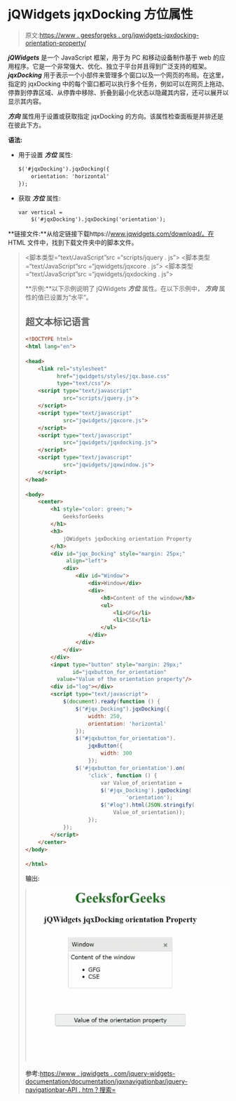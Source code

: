 # jQWidgets jqxDocking 方位属性

> 原文:[https://www . geesforgeks . org/jqwidgets-jqxdocking-orientation-property/](https://www.geeksforgeeks.org/jqwidgets-jqxdocking-orientation-property/)

***jQWidgets*** 是一个 JavaScript 框架，用于为 PC 和移动设备制作基于 web 的应用程序。它是一个非常强大、优化、独立于平台并且得到广泛支持的框架。 ***jqxDocking*** 用于表示一个小部件来管理多个窗口以及一个网页的布局。在这里，指定的 jqxDocking 中的每个窗口都可以执行多个任务，例如可以在网页上拖动、停靠到停靠区域、从停靠中移除、折叠到最小化状态以隐藏其内容，还可以展开以显示其内容。

***方向*** 属性用于设置或获取指定 jqxDocking 的方向。该属性检查面板是并排还是在彼此下方。

**语法:**

*   用于设置 ***方位*** 属性:

    ```html
    $('#jqxDocking').jqxDocking({ 
        orientation: 'horizontal' 
    });  
    ```

*   获取 ***方位*** 属性:

    ```html
    var vertical = 
        $('#jqxDocking').jqxDocking('orientation');
    ```

**链接文件:**从给定链接下载https://www.jqwidgets.com/download/。在 HTML 文件中，找到下载文件夹中的脚本文件。

> <link rel="”stylesheet”" href="”jqwidgets/styles/jqx.base.css”" type="”text/css”">
> <脚本类型=“text/JavaScript”src =“scripts/jquery . js”></脚本>
> <脚本类型=“text/JavaScript”src =“jqwidgets/jqxcore . js”></脚本>
> <脚本类型=“text/JavaScript”src =“jqwidgets/jqxdocking . js”></脚本

**示例:**以下示例说明了 jQWidgets ***方位*** 属性。在以下示例中， ***方向*** 属性的值已设置为“水平”。

## 超文本标记语言

```html
<!DOCTYPE html>
<html lang="en">

<head>
    <link rel="stylesheet" 
          href="jqwidgets/styles/jqx.base.css"
          type="text/css"/>
    <script type="text/javascript" 
            src="scripts/jquery.js">
    </script>
    <script type="text/javascript" 
            src="jqwidgets/jqxcore.js">
    </script>
    <script type="text/javascript" 
            src="jqwidgets/jqxdocking.js">
    </script>
    <script type="text/javascript" 
            src="jqwidgets/jqxwindow.js">
    </script>
</head>

<body>
    <center>
        <h1 style="color: green;">
            GeeksforGeeks
        </h1>
        <h3>
            jQWidgets jqxDocking orientation Property
        </h3>
        <div id="jqx_Docking" style="margin: 25px;" 
             align="left">
            <div>
                <div id="Window">
                    <div>Window</div>
                    <div>
                        <h8>Content of the window</h8>
                        <ul>
                            <li>GFG</li>
                            <li>CSE</li>
                        </ul>
                    </div>
                </div>
            </div>
        </div>
        <input type="button" style="margin: 29px;" 
               id="jqxbutton_for_orientation"
          value="Value of the orientation property"/>
        <div id="log"></div>
        <script type="text/javascript">
            $(document).ready(function () {
                $("#jqx_Docking").jqxDocking({
                    width: 250,
                    orientation: 'horizontal'
                });
                $("#jqxbutton_for_orientation").
                    jqxButton({
                        width: 300
                    });
                $('#jqxbutton_for_orientation').on(
                    'click', function () {
                        var Value_of_orientation =
                        $('#jqx_Docking').jqxDocking(
                                'orientation');
                        $("#log").html(JSON.stringify(
                            Value_of_orientation));
                    });
            });
        </script>
    </center>
</body>

</html>
```

**输出:**

![](img/fdb74978e894371d18d82fbe78ab58a5.png)

**参考:**[https://www . jqwidgets . com/jquery-widgets-documentation/documentation/jqxnavigationbar/jquery-navigationbar-API . htm？搜索=](https://www.jqwidgets.com/jquery-widgets-documentation/documentation/jqxdocking/jquery-docking-api.htm?search=)